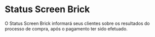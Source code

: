 # Status Screen Brick

O Status Screen Brick informará seus clientes sobre os resultados do processo de compra, após o pagamento ter sido efetuado.